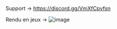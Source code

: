 Support -> https://discord.gg/VmXfCpvfsn

Rendu en jeux -> ![image](https://github.com/user-attachments/assets/35feac39-5ee0-4f1b-a206-a58721b38fbb)

